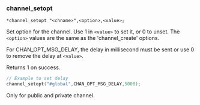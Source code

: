### channel_setopt
```
*channel_setopt "<chname>",<option>,<value>;
```

Set option for the channel. Use 1 in `<value>` to set it, or 0 to unset.
The `<option>` values are the same as the 'channel_create' options.

For CHAN_OPT_MSG_DELAY, the delay in millisecond must be sent or use 0
to remove the delay at `<value>`.

Returns 1 on success.

```c
// Example to set delay
channel_setopt("#global",CHAN_OPT_MSG_DELAY,5000);
```

Only for public and private channel.
